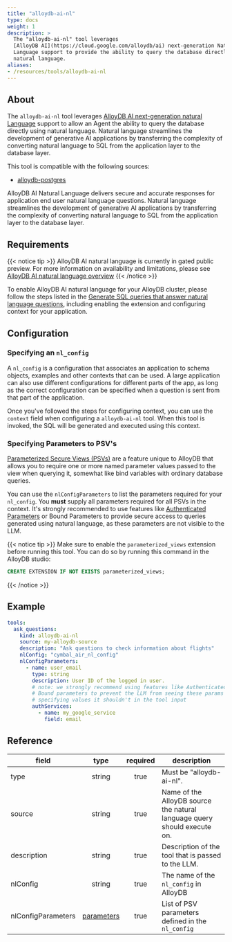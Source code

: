 ```yaml
---
title: "alloydb-ai-nl"
type: docs
weight: 1
description: >
  The "alloydb-ai-nl" tool leverages
  [AlloyDB AI](https://cloud.google.com/alloydb/ai) next-generation Natural
  Language support to provide the ability to query the database directly using
  natural language.
aliases:
- /resources/tools/alloydb-ai-nl
---
```


## About

The `alloydb-ai-nl` tool leverages [AlloyDB AI next-generation natural
Language][alloydb-ai-nl-overview] support to allow an Agent the ability to query
the database directly using natural language. Natural language streamlines the
development of generative AI applications by transferring the complexity of
converting natural language to SQL from the application layer to the database
layer.

This tool is compatible with the following sources:

- [alloydb-postgres](../../sources/alloydb-pg.md)

AlloyDB AI Natural Language delivers secure and accurate responses for
application end user natural language questions. Natural language streamlines
the development of generative AI applications by transferring the complexity
of converting natural language to SQL from the application layer to the
database layer.

## Requirements

{{< notice tip >}} AlloyDB AI natural language is currently in gated public
preview. For more information on availability and limitations, please see
[AlloyDB AI natural language overview](https://cloud.google.com/alloydb/docs/ai/natural-language-overview)
{{< /notice >}}

To enable AlloyDB AI natural language for your AlloyDB cluster, please follow
the steps listed in the [Generate SQL queries that answer natural language
questions][alloydb-ai-gen-nl], including enabling the extension and configuring
context for your application.

[alloydb-ai-nl-overview]: https://cloud.google.com/alloydb/docs/ai/natural-language-overview
[alloydb-ai-gen-nl]: https://cloud.google.com/alloydb/docs/ai/generate-sql-queries-natural-language

## Configuration

### Specifying an `nl_config`

A `nl_config` is a configuration that associates an application to schema
objects, examples and other contexts that can be used. A large application can
also use different configurations for different parts of the app, as long as the
correct configuration can be specified when a question is sent from that part of
the application.

Once you've followed the steps for configuring context, you can use the
`context` field when configuring a `alloydb-ai-nl` tool. When this tool is
invoked, the SQL will be generated and executed using this context.

### Specifying Parameters to PSV's

[Parameterized Secure Views (PSVs)][alloydb-psv] are a feature unique to AlloyDB
that allows you to require one or more named parameter values passed
to the view when querying it, somewhat like bind variables with ordinary
database queries.

You can use the `nlConfigParameters` to list the parameters required for your
`nl_config`. You **must** supply all parameters required for all PSVs in the
context. It's strongly recommended to use features like [Authenticated
Parameters](../#array-parameters) or Bound Parameters to provide secure
access to queries generated using natural language, as these parameters are not
visible to the LLM.

[alloydb-psv]: https://cloud.google.com/alloydb/docs/parameterized-secure-views-overview

{{< notice tip >}} Make sure to enable the `parameterized_views` extension before running this tool. You can do so by running this command in the AlloyDB studio:
```sql
CREATE EXTENSION IF NOT EXISTS parameterized_views;
```
{{< /notice >}}

## Example

```yaml
tools:
  ask_questions:
    kind: alloydb-ai-nl
    source: my-alloydb-source
    description: "Ask questions to check information about flights"
    nlConfig: "cymbal_air_nl_config"
    nlConfigParameters:
      - name: user_email
        type: string
        description: User ID of the logged in user.
        # note: we strongly recommend using features like Authenticated or
        # Bound parameters to prevent the LLM from seeing these params and
        # specifying values it shouldn't in the tool input
        authServices:
          - name: my_google_service
            field: email
```
## Reference

| **field**          |                  **type**                  | **required** | **description**                                                          |
|--------------------|:------------------------------------------:|:------------:|--------------------------------------------------------------------------|
| type               |                   string                   |     true     | Must be "alloydb-ai-nl".                                                 |
| source             |                   string                   |     true     | Name of the AlloyDB source the natural language query should execute on. |
| description        |                   string                   |     true     | Description of the tool that is passed to the LLM.                       |
| nlConfig           |                   string                   |     true     | The name of the  `nl_config` in AlloyDB                                  |
| nlConfigParameters | [parameters](../#specifying-parameters) |     true     | List of PSV parameters defined in the `nl_config`                        |
